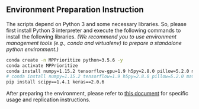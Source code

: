 ## Environment Preparation Instruction

The scripts depend on Python 3 and some necessary libraries. So, please first install Python 3 interpreter and execute the following commands to install the following libraries. 
*(We recommend you to use environment management tools (e.g., conda and virtualenv) to prepare a standalone python environment.)*

```bash
conda create -n MPPrioritize python=3.5.6 -y
conda activate MPPrioritize
conda install numpy=1.15.2 tensorflow-gpu=1.9 h5py=2.8.0 pillow=5.2.0 matplotlib=3.0.0 -y # If your device has a GPU, please execute this command to exactly replicate our runtime environment.
# conda install numpy=1.15.2 tensorflow=1.9 h5py=2.8.0 pillow=5.2.0 matplotlib=3.0.0 -y # If your device has no GPU, please execute this command to run our codes with CPU. This may bring some minor discrepancy in results due to the characteristic of calculation libraries. 
pip install scipy==1.4.1 keras==2.0.6
```

After preparing the environment, please refer to [this document](ReplicationPackage_Code/README.md) for specific usage and replication instructions. 
